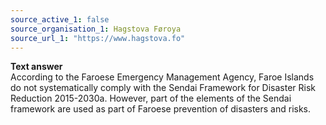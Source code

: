 ```yaml
---
source_active_1: false
source_organisation_1: Hagstova Føroya
source_url_1: "https://www.hagstova.fo"
---
```

<b>Text answer</b>  
According to the Faroese Emergency Management Agency, Faroe Islands do not systematically comply with the Sendai Framework for Disaster Risk Reduction 2015-2030a. However, part of the elements of the Sendai framework are used as part of Faroese prevention of disasters and risks.
